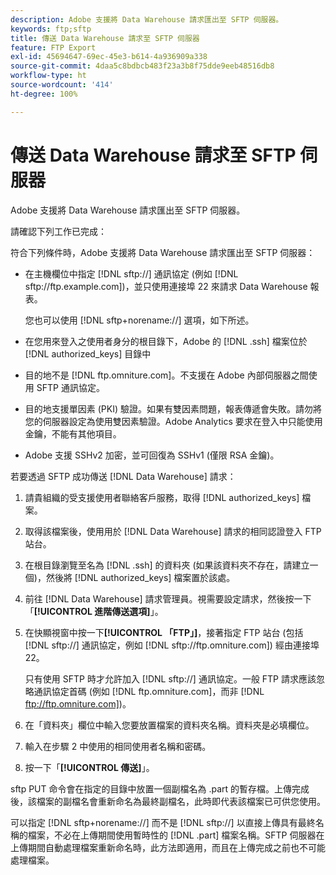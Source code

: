 ```yaml
---
description: Adobe 支援將 Data Warehouse 請求匯出至 SFTP 伺服器。
keywords: ftp;sftp
title: 傳送 Data Warehouse 請求至 SFTP 伺服器
feature: FTP Export
exl-id: 45694647-69ec-45e3-b614-4a936909a338
source-git-commit: 4daa5c8bdbcb483f23a3b8f75dde9eeb48516db8
workflow-type: ht
source-wordcount: '414'
ht-degree: 100%

---
```


# 傳送 Data Warehouse 請求至 SFTP 伺服器

Adobe 支援將 Data Warehouse 請求匯出至 SFTP 伺服器。

請確認下列工作已完成：

符合下列條件時，Adobe 支援將 Data Warehouse 請求匯出至 SFTP 伺服器：

* 在主機欄位中指定 [!DNL sftp://] 通訊協定 (例如 [!DNL sftp://ftp.example.com])，並只使用連接埠 22 來請求 Data Warehouse 報表。

   您也可以使用 [!DNL sftp+norename://] 選項，如下所述。

* 在您用來登入之使用者身分的根目錄下，Adobe 的 [!DNL .ssh] 檔案位於 [!DNL authorized_keys] 目錄中

* 目的地不是 [!DNL ftp.omniture.com]。不支援在 Adobe 內部伺服器之間使用 SFTP 通訊協定。
* 目的地支援單因素 (PKI) 驗證。如果有雙因素問題，報表傳遞會失敗。請勿將您的伺服器設定為使用雙因素驗證。Adobe Analytics 要求在登入中只能使用金鑰，不能有其他項目。
* Adobe 支援 SSHv2 加密，並可回復為 SSHv1 (僅限 RSA 金鑰)。

若要透過 SFTP 成功傳送 [!DNL Data Warehouse] 請求：

1. 請貴組織的受支援使用者聯絡客戶服務，取得 [!DNL authorized_keys] 檔案。
1. 取得該檔案後，使用用於 [!DNL Data Warehouse] 請求的相同認證登入 FTP 站台。
1. 在根目錄瀏覽至名為 [!DNL .ssh] 的資料夾 (如果該資料夾不存在，請建立一個)，然後將 [!DNL authorized_keys] 檔案置於該處。

1. 前往 [!DNL Data Warehouse] 請求管理員。視需要設定請求，然後按一下「**[!UICONTROL 進階傳送選項]**」。

1. 在快顯視窗中按一下&#x200B;**[!UICONTROL 「FTP」]**，接著指定 FTP 站台 (包括 [!DNL sftp://] 通訊協定，例如 [!DNL sftp://ftp.omniture.com]) 經由連接埠 22。

   只有使用 SFTP 時才允許加入 [!DNL sftp://] 通訊協定。一般 FTP 請求應該忽略通訊協定首碼 (例如 [!DNL ftp.omniture.com]，而非 [!DNL ftp://ftp.omniture.com])。

1. 在「資料夾」欄位中輸入您要放置檔案的資料夾名稱。資料夾是必填欄位。
1. 輸入在步驟 2 中使用的相同使用者名稱和密碼。
1. 按一下「**[!UICONTROL 傳送]**」。

sftp PUT 命令會在指定的目錄中放置一個副檔名為 .part 的暫存檔。上傳完成後，該檔案的副檔名會重新命名為最終副檔名，此時即代表該檔案已可供您使用。

可以指定 [!DNL sftp+norename://] 而不是 [!DNL sftp://] 以直接上傳具有最終名稱的檔案，不必在上傳期間使用暫時性的 [!DNL .part] 檔案名稱。SFTP 伺服器在上傳期間自動處理檔案重新命名時，此方法即適用，而且在上傳完成之前也不可能處理檔案。
